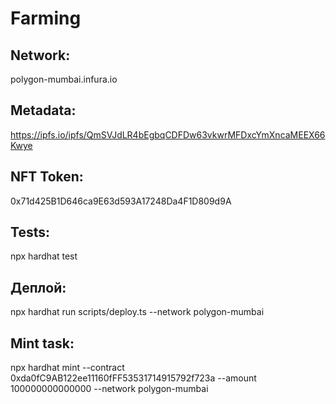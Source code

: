 # Farming

## Network:
polygon-mumbai.infura.io

## Metadata:
https://ipfs.io/ipfs/QmSVJdLR4bEgbqCDFDw63vkwrMFDxcYmXncaMEEX66Kwye

## NFT Token:
0x71d425B1D646ca9E63d593A17248Da4F1D809d9A

## Tests:
npx hardhat test

## Дeплой:
npx hardhat run scripts/deploy.ts --network polygon-mumbai

## Mint task:
npx hardhat mint --contract 0xda0fC9AB122ee11160fFF53531714915792f723a --amount 100000000000000 --network polygon-mumbai
